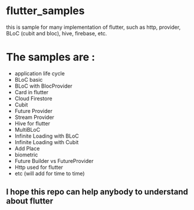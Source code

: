 # flutter_samples
this is sample for many implementation of flutter, such as http, provider, BLoC (cubit and bloc), hive, firebase, etc. 

# The samples are :
  - application life cycle
  - BLoC basic
  - BLoC with BlocProvider
  - Card in flutter
  - Cloud Firestore
  - Cubit
  - Future Provider
  - Stream Provider
  - Hive for flutter
  - MultiBLoC
  - Infinite Loading with BLoC
  - Infinite Loading with Cubit
  - Add Place
  - biometric
  - Future Builder vs FutureProvider
  - Http used for flutter
  - etc (will add for time to time)

## I hope this repo can help anybody to understand about flutter
